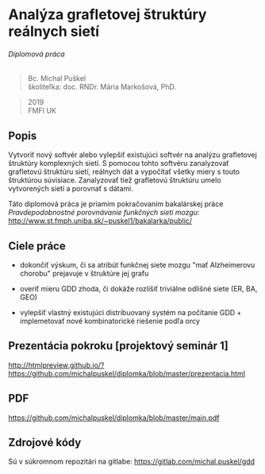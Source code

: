 # Analýza grafletovej štruktúry reálnych sietí
###### Diplomová práca

> Bc. Michal Puškel  
> školiteľka: doc. RNDr. Mária Markošová, PhD. 

> 2019  
> FMFI UK

## Popis

Vytvoriť nový softvér alebo vylepšiť existujúci softvér na analýzu grafletovej štruktúry komplexných sietí. S pomocou tohto softvéru zanalyzovať grafletovú štruktúru sietí, reálnych dát a vypočítať všetky miery s touto štruktúrou súvisiace. Zanalyzovať tiež grafletovú štruktúru umelo vytvorených sietí a porovnať s dátami.

Táto diplomová práca je priamím pokračovaním bakalárskej práce *Pravdepodobnostné porovnávanie funkčných sietí mozgu*:
http://www.st.fmph.uniba.sk/~puskel1/bakalarka/public/

## Ciele práce

- dokončiť výskum, či sa atribút funkčnej siete mozgu "mať Alzheimerovu chorobu" prejavuje v štruktúre jej grafu

- overiť mieru GDD zhoda, či dokáže rozlíšiť triviálne odlišné siete (ER, BA, GEO)
- vylepšiť vlastný existujúci distribuovaný systém na počítanie GDD + implemetovať nové kombinatorické riešenie podľa orcy

## Prezentácia pokroku [projektový seminár 1]

http://htmlpreview.github.io/?https://github.com/michalpuskel/diplomka/blob/master/prezentacia.html

## PDF

https://github.com/michalpuskel/diplomka/blob/master/main.pdf

## Zdrojové kódy

Sú v súkromnom repozitári na gitlabe:
https://gitlab.com/michal.puskel/gdd
